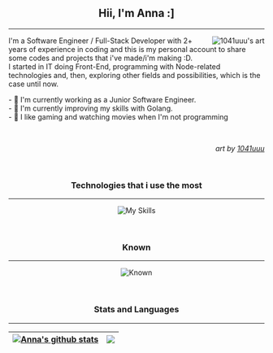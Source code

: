 <div align="center">

## Hii, I'm Anna :]
<hr/>

</div>

<div align="center">
  <img align="right" src="https://64.media.tumblr.com/2b0ec5e7d4763b0cc6aaba6982be379c/tumblr_inline_p46bi1Mmeq1qzc0ri_500.gifv" alt="1041uuu's art" />
</div>
  I'm a Software Engineer / Full-Stack Developer with 2+ years of experience in coding and this is my personal account to share some codes and projects that i've made/i'm making :D. 
  <br/>
  I started in IT doing Front-End, programming with Node-related technologies and, then, exploring other fields and possibilities, which is the case until now.
  <br/>
<p>
  - 🦎 I'm currently working as a Junior Software Engineer.
  <br/>
  - 🪼 I'm currently improving my skills with Golang.
  <br/>
  - 🪻 I like gaming and watching movies when I'm not programming
</p>



<br/>

<p align="right"><i>art by <a href="https://1041uuu.jp">1041uuu</a></i></p>

<br/>

<div align="center">
  
### Technologies that i use the most
<hr/>

![My Skills](https://skillicons.dev/icons?i=js,ts,go,next,expressjs,linux,bash,git,postman,figma)

<br/>

### Known 
<hr/>

![Known](https://skillicons.dev/icons?i=java,py,mongodb,angular,svelte,react,materialui,tailwind,styledcomponents,vercel)

</div>

<br/>

<div align="center">

### Stats and Languages
<hr/>

| <a href="https://github.com/annaluizando/github-readme-stats"><img align="center" src="https://github-readme-stats-fawn-gamma.vercel.app/api?username=annaluizando&show_icons=true&theme=dark&hide_border=true" alt="Anna's github stats" /></a> | <a href="https://github.com/annaluizando/github-readme-stats"><img align="center" src="https://github-readme-stats-fawn-gamma.vercel.app/api/top-langs/?username=annaluizando&layout=compact&langs_count=6&theme=dark&hide_border=true" /></a> |
| ------------- | ------------- |

</div>
